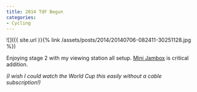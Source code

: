 ```yaml
---
title: 2014 TdF Begun
categories:
- Cycling
---
```


![]({{ site.url }}{% link /assets/posts/2014/20140706-082411-30251128.jpg %})

Enjoying stage 2 with my viewing station all setup. [Mini Jambox](https://jawbone.com/speakers/minijambox) is critical addition.

_(I wish I could watch the World Cup this easily without a cable subscription!)_
